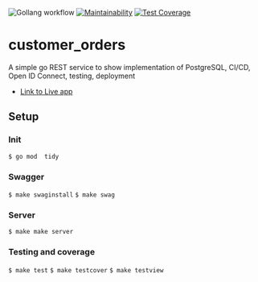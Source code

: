 ![Gollang workflow](https://github.com/maxwellgithinji/customer_orders/actions/workflows/ci.yml/badge.svg)  [![Maintainability](https://api.codeclimate.com/v1/badges/eacafa30d30ccb157fc1/maintainability)](https://codeclimate.com/github/maxwellgithinji/customer_orders/maintainability)  [![Test Coverage](https://api.codeclimate.com/v1/badges/eacafa30d30ccb157fc1/test_coverage)](https://codeclimate.com/github/maxwellgithinji/customer_orders/test_coverage)

# customer_orders

A simple go REST service to show implementation of PostgreSQL, CI/CD, Open ID Connect, testing, deployment

- [Link to Live app](https://customer-orders-api.herokuapp.com/swagger/index.html)

## Setup

### Init

`$ go mod  tidy`

### Swagger

`$ make swaginstall`
`$ make swag`

### Server

`$ make make server`

### Testing and coverage

`$ make test`
`$ make testcover`
`$ make testview`



